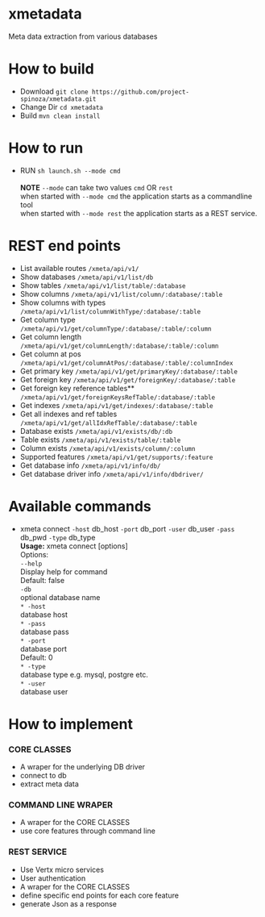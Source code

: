 # xmetadata
Meta data extraction from various databases

# How to build
 * Download `git clone https://github.com/project-spinoza/xmetadata.git`
 * Change Dir `cd xmetadata`
 * Build `mvn clean install`
 
# How to run
  * RUN `sh launch.sh --mode cmd`<br><br>
  **NOTE** `--mode` can take two values `cmd` OR `rest`<br>
when started with `--mode cmd` the application starts as a commandline tool<br>
when started with `--mode rest` the application starts as a REST service.

# REST end points
  * List available routes   `/xmeta/api/v1/`
  * Show databases   `/xmeta/api/v1/list/db`
  * Show tables   `/xmeta/api/v1/list/table/:database`
  * Show columns `/xmeta/api/v1/list/column/:database/:table`
  * Show columns with types `/xmeta/api/v1/list/columnWithType/:database/:table`
  * Get column type `/xmeta/api/v1/get/columnType/:database/:table/:column`
  * Get column length `/xmeta/api/v1/get/columnLength/:database/:table/:column`
  * Get column at pos `/xmeta/api/v1/get/columnAtPos/:database/:table/:columnIndex`
  * Get primary key `/xmeta/api/v1/get/primaryKey/:database/:table`
  * Get foreign key `/xmeta/api/v1/get/foreignKey/:database/:table`
  * Get foreign key reference tables** `/xmeta/api/v1/get/foreignKeysRefTable/:database/:table`
  * Get indexes `/xmeta/api/v1/get/indexes/:database/:table`
  * Get all indexes and ref tables `/xmeta/api/v1/get/allIdxRefTable/:database/:table`
  * Database exists `/xmeta/api/v1/exists/db/:db`
  * Table exists `/xmeta/api/v1/exists/table/:table`
  * Column exists `/xmeta/api/v1/exists/column/:column`
  * Supported features `/xmeta/api/v1/get/supports/:feature`
  * Get database info `/xmeta/api/v1/info/db/`
  * Get database driver info `/xmeta/api/v1/info/dbdriver/`

# Available commands
  * xmeta connect `-host` db_host `-port` db_port `-user` db_user `-pass` db_pwd `-type` db_type<br>
  **Usage:** xmeta connect [options]<br>
  Options:<br>
    `--help`<br>
       Display help for command<br>
       Default: false<br>
    `-db`<br>
       optional database name<br>
  `* -host`<br>
       database host<br>
  `* -pass`<br>
       database pass<br>
  `* -port`<br>
       database port<br>
       Default: 0<br>
  `* -type`<br>
       database type e.g. mysql, postgre etc.<br>
  `* -user`<br>
       database user<br>

# How to implement

### CORE CLASSES
  * A wraper for the underlying DB driver
  * connect to db
  * extract meta data
 
### COMMAND LINE WRAPER
 * A wraper for the CORE CLASSES
 * use core features through command line

### REST SERVICE
 * Use Vertx micro services
 * User authentication
 * A wraper for the CORE CLASSES
 * define specific end points for each core feature
 * generate Json as a response
